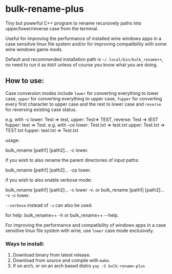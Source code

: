 # bulk-rename-plus
Tiny but powerful C++ program to rename recursively paths into upper/lower/reverse case from the terminal.

Useful for improving the performance of installed wine windows apps in a case sensitive linux file system and/or for improving compatibility with some wine windows game mods.

Default and recommended installation path is `~/.local/bin/bulk_rename++`, no need to run it as `ROOT` unless of course you know what you are doing.

## How to use:
Case conversion modes include `lower` for converting everything to lower case, `upper` for converting everything to upper case, `fupper` for converting every first character to upper case and the rest to lower case and `reverse` for reversing existing case status.

e.g. with -c lower: Test => test, upper: Test=> TEST, reverse: Test => tEST fupper: test => Test.
e.g. with -ce lower: Test.txt => test.txt upper: Test.txt => TEST.txt fupper: test.txt => Test.txt

usage:

bulk_rename [path1] [path2]... -c lower.

if you wish to also rename the parent directories of input paths:

bulk_rename [path1] [path2]... -cp lower.


if you wish to also enable verbose mode:

bulk_rename [path1] [path2]... -c lower -v.
or
bulk_rename [path1] [path2]... -v -c lower.

`--verbose` instead of `-v` can also be used.

for help:
bulk_rename++ -h or bulk_rename++ --help.

For improving the performance and compatibility of windows apps in a case sensitive linux file system with wine, use `lower` case mode exclusively.

### Ways to install:

1. Download binary from latest release.
2. Download from source and compile with `make`.
3. If on arch, or on an arch based distro `yay -S bulk-rename-plus`




